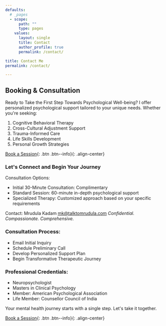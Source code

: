 ```yaml
---
defaults:
  # _pages
  - scope:
      path: ""
      type: pages
    values:
      layout: single
      title: Contact
      author_profile: true
      permalink: /contact/

title: Contact Me
permalink: /contact/

---
```


## Booking & Consultation
Ready to Take the First Step Towards Psychological Well-being?
I offer personalized psychological support tailored to your unique needs. Whether you're seeking:

1. Cognitive Behavioral Therapy
2. Cross-Cultural Adjustment Support
3. Trauma-Informed Care
4. Life Skills Development
5. Personal Growth Strategies

[Book a Session](mk@talktomrudula.com){: .btn .btn--info}{: .align-center}

### Let's Connect and Begin Your Journey
Consultation Options:

* Initial 30-Minute Consultation: Complimentary
* Standard Session: 60-minute in-depth psychological support
* Specialized Therapy: Customized approach based on your specific requirements


Contact: Mrudula Kadam
[mk@talktomrudula.com](mk@talktomrudula.com)
*Confidential. Compassionate. Comprehensive.*

### Consultation Process:

* Email Initial Inquiry
* Schedule Preliminary Call
* Develop Personalized Support Plan
* Begin Transformative Therapeutic Journey

### Professional Credentials:

* Neuropsychologist
* Masters in Clinical Psychology
* Member: American Psychological Association
* Life Member: Counsellor Council of India

Your mental health journey starts with a single step. Let's take it together.

[Book a Session](mk@talktomrudula.com){: .btn .btn--info}{: .align-center}
